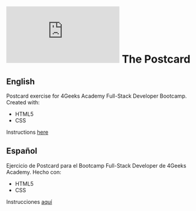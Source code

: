 # ![](https://assets.breatheco.de/apis/img/images.php?blob&random&cat=icon&tags=breathecode,32)  The Postcard

## English
Postcard exercise for 4Geeks Academy Full-Stack Developer Bootcamp.
Created with:
 - HTML5
 - CSS

Instructions [here](README2.md)

## Español
Ejercicio de Postcard para el Bootcamp Full-Stack Developer de 4Geeks Academy.
Hecho con:
 - HTML5
 - CSS

Instrucciones [aquí](README.es.md)
